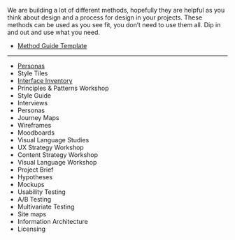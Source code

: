 We are building a lot of different methods, hopefully they are helpful as you think about design and a process for design in your projects. These methods can be used as you see fit, you don’t need to use them all. Dip in and out and use what you need.


* [Method Guide Template](https://github.com/bocoup/opendesignkit/wiki/Method-Guide-Template)

---

* [Personas](https://github.com/bocoup/opendesignkit/wiki/Personas)
* Style Tiles
* [Interface Inventory](https://github.com/bocoup/opendesignkit/wiki/Interface-Inventory)
* Principles & Patterns Workshop
* Style Guide
* Interviews
* Personas
* Journey Maps
* Wireframes
* Moodboards
* Visual Language Studies
* UX Strategy Workshop
* Content Strategy Workshop
* Visual Language Workshop
* Project Brief
* Hypotheses
* Mockups
* Usability Testing
* A/B Testing
* Multivariate Testing
* Site maps
* Information Architecture
* Licensing